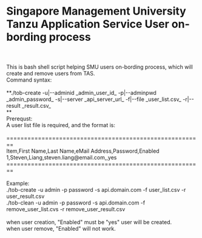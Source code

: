 # Singapore Management University Tanzu Application Service User on-bording process
<br/>
<br/>
This is bash shell script helping SMU users on-bording process, which will create and remove users from TAS.<br/>
Command syntax:<br/>
<br/>
**./tob-create -u|--adminid _admin_user_id_ -p|--adminpwd _admin_password_ -s|--server _api_server_url_ -f|--file _user_list.csv_ -r|--result _result.csv_<br/>**
<br/>
Prerequst:<br/>
A user list file is required, and the format is:<br/>
<br/>
========================================================<br/>
Item,First Name,Last Name,eMail Address,Password,Enabled<br/>
1,Steven,Liang,steven.liang@email.com,,yes<br/>
========================================================<br/>
<br/>
Example:<br/>
./tob-create -u admin -p password -s api.domain.com -f user_list.csv -r user_result.csv<br/>
./tob-clean -u admin -p password -s api.domain.com -f remove_user_list.cvs -r remove_user_result.csv<br/>
<br/>
when user creation, "Enabled" must be "yes" user will be created.<br/>
when user remove, "Enabled" will not work.<br/>
